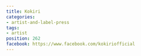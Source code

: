 ```yaml
---
title: Kokiri
categories:
- artist-and-label-press
tags:
- artist
position: 262
facebook: https://www.facebook.com/kokiriofficial
---
```


